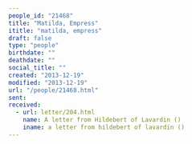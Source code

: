 ```yaml
---
people_id: "21468"
title: "Matilda, Empress"
ititle: "matilda, empress"
draft: false
type: "people"
birthdate: ""
deathdate: ""
social_title: ""
created: "2013-12-19"
modified: "2013-12-19"
url: "/people/21468.html"
sent:
received:
  - url: letter/204.html
    name: A letter from Hildebert of Lavardin ()
    iname: a letter from hildebert of lavardin ()
---
```

